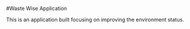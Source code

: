 #Waste Wise Application

This is an application built focusing on improving the environment status.
